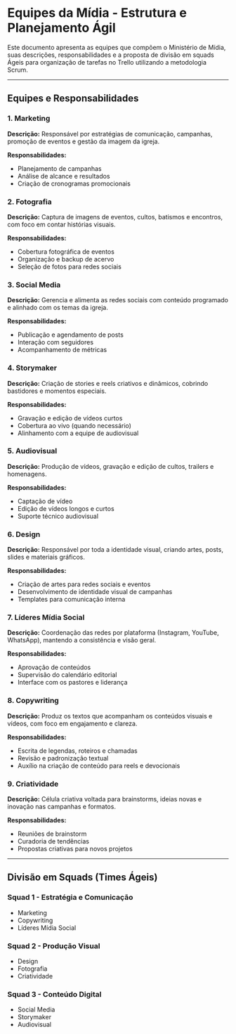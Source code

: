 
# Equipes da Mí­dia - Estrutura e Planejamento Ágil

Este documento apresenta as equipes que compõem o Ministério de Mídia, suas descrições, responsabilidades e a proposta de divisão em squads Ágeis para organização de tarefas no Trello utilizando a metodologia Scrum.

---

## Equipes e Responsabilidades

### 1. Marketing
**Descrição:** Responsável por estratégias de comunicação, campanhas, promoção de eventos e gestão da imagem da igreja.  

**Responsabilidades:**
- Planejamento de campanhas
- Análise de alcance e resultados
- Criação de cronogramas promocionais

### 2. Fotografia
**Descrição:** Captura de imagens de eventos, cultos, batismos e encontros, com foco em contar histórias visuais.  

**Responsabilidades:**
- Cobertura fotográfica de eventos
- Organização e backup de acervo
- Seleção de fotos para redes sociais

### 3. Social Media
**Descrição:** Gerencia e alimenta as redes sociais com conteúdo programado e alinhado com os temas da igreja.  

**Responsabilidades:**
- Publicação e agendamento de posts
- Interação com seguidores
- Acompanhamento de métricas

### 4. Storymaker
**Descrição:** Criação de stories e reels criativos e dinâmicos, cobrindo bastidores e momentos especiais.  

**Responsabilidades:**
- Gravação e edição de ví­deos curtos
- Cobertura ao vivo (quando necessário)
- Alinhamento com a equipe de audiovisual

### 5. Audiovisual
**Descrição:** Produção de vídeos, gravação e edição de cultos, trailers e homenagens.  

**Responsabilidades:**
- Captação de vídeo
- Edição de ví­deos longos e curtos
- Suporte técnico audiovisual

### 6. Design
**Descrição:** Responsável por toda a identidade visual, criando artes, posts, slides e materiais gráficos.  

**Responsabilidades:**
- Criação de artes para redes sociais e eventos
- Desenvolvimento de identidade visual de campanhas
- Templates para comunicação interna

### 7. Lí­deres Mídia Social
**Descrição:** Coordenação das redes por plataforma (Instagram, YouTube, WhatsApp), mantendo a consistência e visão geral.  

**Responsabilidades:**
- Aprovação de conteúdos
- Supervisão do calendário editorial
- Interface com os pastores e liderança

### 8. Copywriting
**Descrição:** Produz os textos que acompanham os conteúdos visuais e vídeos, com foco em engajamento e clareza.  

**Responsabilidades:**
- Escrita de legendas, roteiros e chamadas
- Revisão e padronização textual
- Auxílio na criação de conteúdo para reels e devocionais

### 9. Criatividade
**Descrição:** Célula criativa voltada para brainstorms, ideias novas e inovação nas campanhas e formatos.  

**Responsabilidades:**
- Reuniões de brainstorm
- Curadoria de tendências
- Propostas criativas para novos projetos

---

## Divisão em Squads (Times Ágeis)

### Squad 1 - Estratégia e Comunicação
- Marketing
- Copywriting
- Lí­deres Mídia Social

### Squad 2 - Produção Visual
- Design
- Fotografia
- Criatividade

### Squad 3 - Conteúdo Digital
- Social Media
- Storymaker
- Audiovisual
